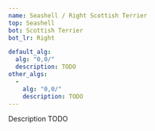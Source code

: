 ```yaml
---
name: Seashell / Right Scottish Terrier
top: Seashell
bot: Scottish Terrier
bot_lr: Right

default_alg:
  alg: "0,0/"
  description: TODO
other_algs:
  -
    alg: "0,0/"
    description: TODO
---
```


Description TODO


